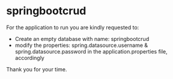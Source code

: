 # springbootcrud 

For the application to run you are kindly requested to:

- Create an empty database with name: springbootcrud
- modify the properties: spring.datasource.username & spring.datasource.password in the application.properties file, accordingly

Thank you for your time.
